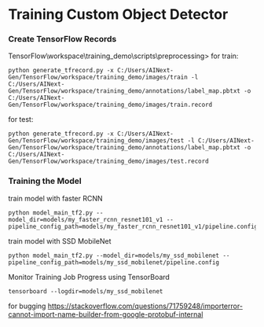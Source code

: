 # Training Custom Object Detector

### Create TensorFlow Records
TensorFlow\workspace\training_demo\scripts\preprocessing>
for train: 
```
python generate_tfrecord.py -x C:/Users/AINext-Gen/TensorFlow/workspace/training_demo/images/train -l C:/Users/AINext-Gen/TensorFlow/workspace/training_demo/annotations/label_map.pbtxt -o C:/Users/AINext-Gen/TensorFlow/workspace/training_demo/images/train.record
```
for test: 
```
python generate_tfrecord.py -x C:/Users/AINext-Gen/TensorFlow/workspace/training_demo/images/test -l C:/Users/AINext-Gen/TensorFlow/workspace/training_demo/annotations/label_map.pbtxt -o C:/Users/AINext-Gen/TensorFlow/workspace/training_demo/images/test.record
```


### Training the Model
train model with faster RCNN
```
python model_main_tf2.py --model_dir=models/my_faster_rcnn_resnet101_v1 --pipeline_config_path=models/my_faster_rcnn_resnet101_v1/pipeline.config

```
train model with SSD MobileNet
```
python model_main_tf2.py --model_dir=models/my_ssd_mobilenet --pipeline_config_path=models/my_ssd_mobilenet/pipeline.config

``` 

Monitor Training Job Progress using TensorBoard

```
tensorboard --logdir=models/my_ssd_mobilenet

```

for bugging
https://stackoverflow.com/questions/71759248/importerror-cannot-import-name-builder-from-google-protobuf-internal
